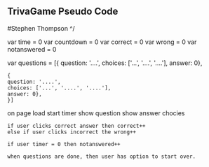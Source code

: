 ## TrivaGame Pseudo Code
#Stephen Thompson \^/

var time = 0
var countdown = 0
var correct = 0
var wrong = 0
var notanswered = 0

var questions = [{
    question: '....',
    choices: ['...', '....', '....'],
    answer: 0},
    
    {
    question: '....',
    choices: ['...', '....', '....'],
    answer: 0},
    }]

on page load start timer
    show question
    show answer chocies

    if user clicks correct answer then correct++
    else if user clicks incorrect the wrong++

    if user timer = 0 then notanswered++

    when questions are done, then user has option to start over.



